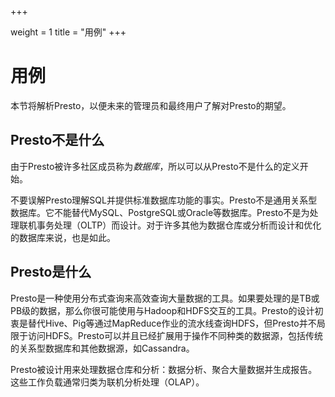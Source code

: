﻿+++

weight = 1
title = "用例"
+++

# 用例

本节将解析Presto，以便未来的管理员和最终用户了解对Presto的期望。

## Presto不是什么

由于Presto被许多社区成员称为*数据库*，所以可以从Presto不是什么的定义开始。

不要误解Presto理解SQL并提供标准数据库功能的事实。Presto不是通用关系型数据库。它不能替代MySQL、PostgreSQL或Oracle等数据库。Presto不是为处理联机事务处理（OLTP）而设计。对于许多其他为数据仓库或分析而设计和优化的数据库来说，也是如此。

## Presto是什么

Presto是一种使用分布式查询来高效查询大量数据的工具。如果要处理的是TB或PB级的数据，那么你很可能使用与Hadoop和HDFS交互的工具。Presto的设计初衷是替代Hive、Pig等通过MapReduce作业的流水线查询HDFS，但Presto并不局限于访问HDFS。Presto可以并且已经扩展用于操作不同种类的数据源，包括传统的关系型数据库和其他数据源，如Cassandra。

Presto被设计用来处理数据仓库和分析：数据分析、聚合大量数据并生成报告。这些工作负载通常归类为联机分析处理（OLAP）。